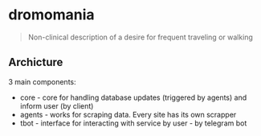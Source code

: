 # dromomania

> Non-clinical description of a desire for frequent traveling or walking 

## Archicture
3 main components:
* core - core for handling database updates (triggered by agents) and inform user (by client)
* agents - works for scraping data. Every site has its own scrapper
* tbot - interface for interacting with service by user - by telegram bot
